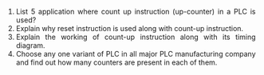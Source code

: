 <ol style="text-align: justify;">
<li>List 5 application where count up instruction (up-counter) in a PLC is used?</li>
<li> Explain why reset instruction is used along with count-up instruction.</li>
<li> Explain the working of count-up instruction along with its timing diagram.</li>
<li> Choose any one variant of PLC in all major PLC manufacturing company and find out how many counters are present in each of them.</li>
</ol>
